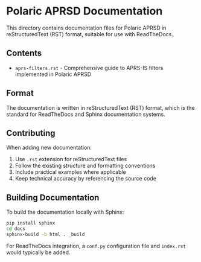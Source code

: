 # Polaric APRSD Documentation

This directory contains documentation files for Polaric APRSD in reStructuredText (RST) format, suitable for use with ReadTheDocs.

## Contents

- `aprs-filters.rst` - Comprehensive guide to APRS-IS filters implemented in Polaric APRSD

## Format

The documentation is written in reStructuredText (RST) format, which is the standard for ReadTheDocs and Sphinx documentation systems.

## Contributing

When adding new documentation:

1. Use `.rst` extension for reStructuredText files
2. Follow the existing structure and formatting conventions
3. Include practical examples where applicable
4. Keep technical accuracy by referencing the source code

## Building Documentation

To build the documentation locally with Sphinx:

```bash
pip install sphinx
cd docs
sphinx-build -b html . _build
```

For ReadTheDocs integration, a `conf.py` configuration file and `index.rst` would typically be added.
